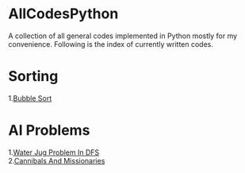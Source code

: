 # AllCodesPython
A collection of all general codes implemented in Python mostly for my convenience. 
Following is the index of currently written codes. 

# Sorting
1.[Bubble Sort](Sorting/BubbleSort.py)

# AI Problems
1.[Water Jug Problem In DFS](https://github.com/Sudhanva1999/WaterJug_Problem_Python-/blob/master/Water_Jug_PythonMy.py)\
2.[Cannibals And Missionaries](https://github.com/Sudhanva1999/CannibalsAndMissionaries_Python-/blob/master/Missionaries%20and%20Cannibals%20Python.py)


